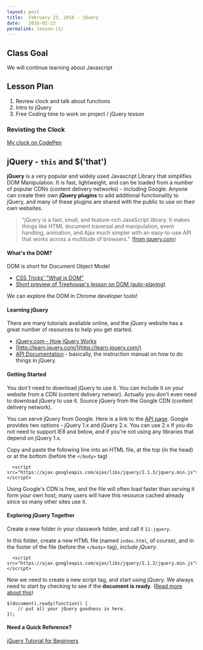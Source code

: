 ```yaml
---
layout: post
title:  February 23, 2016 - jQuery
date:   2016-02-23
permalink: lesson-11/
---
```


## Class Goal

We will continue learning about Javascript

## Lesson Plan

1. Review clock and talk about functions
2. Intro to jQuery
3. Free Coding time to work on project / jQuery lesson

### Revisting the Clock

[My clock on CodePen](http://codepen.io/kellygrape/pen/KVLWEm?editors=0010)


## jQuery - `this` and $('that')

**jQuery** is a very popular and widely used Javascript Library that simplifies DOM Manipulation.  It is fast, lightweight, and can be loaded from a number of popular CDNs (content delivery networks) - including Google. Anyone can create their own **jQuery plugins** to add additional functionality to jQuery, and many of these plugins are shared with the public to use on their own websites.

> "jQuery is a fast, small, and feature-rich JavaScript library. It makes things like HTML document traversal and manipulation, event handling, animation, and Ajax much simpler with an easy-to-use API that works across a multitude of browsers." ([from jquery.com](https://jquery.com/))

#### What's the DOM?

DOM is short for Document Object Model

- [CSS Tricks' "What is DOM"](http://css-tricks.com/dom/)
- [Short preview of Treehouse's lesson on DOM (auto-playing)](https://teamtreehouse.com/library/jquery-basics/introduction-to-jquery/what-is-the-dom)

We can explore the DOM in Chrome developer tools!


#### Learning jQuery

There are many tutorials available online, and the jQuery website has a great number of resources to help you get started.

- [jQuery.com - How jQuery Works](http://learn.jquery.com/about-jquery/how-jquery-works/)
- [http://learn.jquery.com/](http://learn.jquery.com/)
- [API Documentation](http://api.jquery.com/) - basically, the instruction manual on how to do things in jQuery.


#### Getting Started

You don't need to download jQuery to use it.  You can include it on your website from a CDN (content delivery networ).  Actually you don't even need to download jQuery to use it. Source jQuery from the Google CDN (content delivery network).

You can serve jQuery from Google.  Here is a link to the [API page](https://developers.google.com/speed/libraries/devguide#jquery).  Google provides two options - jQuery 1.x and jQuery 2.x.  You can use 2.x if you do not need to support IE8 and below, and if you're not using any libraries that depend on jQuery 1.x.

Copy and paste the following line into an HTML file, at the top (in the head) or at the bottom (before the `</body>` tag)

```
  <script src="https://ajax.googleapis.com/ajax/libs/jquery/2.1.3/jquery.min.js"></script>
```

Using Google's CDN is free, and the file will often load faster than serving it form your own host; many users will have this resource cached already since so many other sites use it.

#### Exploring jQuery Together

Create a new folder in your classwork folder, and call it `11-jquery`.

In this folder, create a new HTML file (named `index.html`, of course), and in the footer of the file (before the `</body>` tag), *include jQuery*.


```
  <script src="https://ajax.googleapis.com/ajax/libs/jquery/2.1.3/jquery.min.js"></script>
```

Now we need to create a new script tag, and start using jQuery.  We always need to start by checking to see if the **document is ready**.  ([Read more about this](http://www.learningjquery.com/2006/09/introducing-document-ready))

```
$(document).ready(function() {
    // put all your jQuery goodness in here.
});
```


#### Need a Quick Reference?

[jQuery Tutorial for Beginners](http://www.impressivewebs.com/jquery-tutorial-for-beginners/)